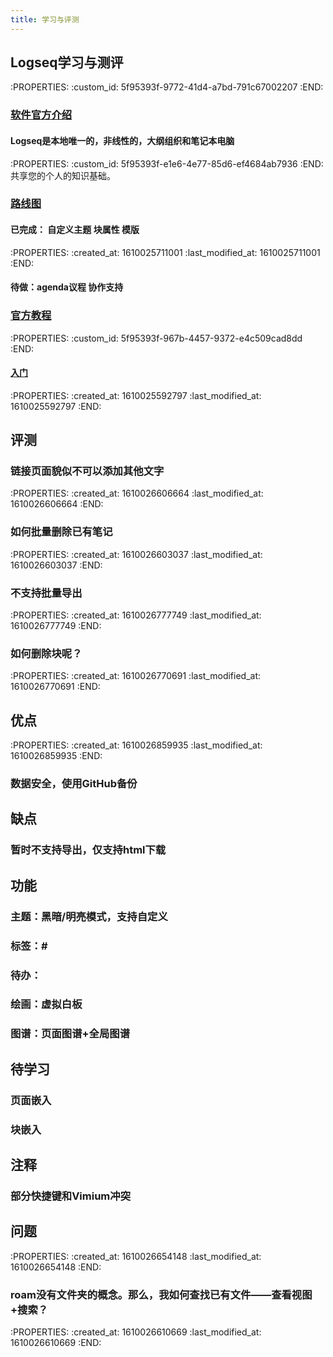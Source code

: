 ```yaml
---
title: 学习与评测
---
```


## Logseq学习与测评
:PROPERTIES:
:custom_id: 5f95393f-9772-41d4-a7bd-791c67002207
:END:
### [软件官方介绍](https://logseq.com/blog/about )
#### Logseq是本地唯一的，非线性的，大纲组织和笔记本电脑
:PROPERTIES:
:custom_id: 5f95393f-e1e6-4e77-85d6-ef4684ab7936
:END:
共享您的个人的知识基础。
### [路线图](https://github.com/logseq/logseq/projects/1)
#### 已完成： 自定义主题 块属性 模版
:PROPERTIES:
:created_at: 1610025711001
:last_modified_at: 1610025711001
:END:
#### 待做：agenda议程 协作支持
### [官方教程](https://logseq.github.io/page/contents)
:PROPERTIES:
:custom_id: 5f95393f-967b-4457-9372-e4c509cad8dd
:END:
#### [入门](https://logseq.github.io/page/getting%2520started)
:PROPERTIES:
:created_at: 1610025592797
:last_modified_at: 1610025592797
:END:
## 评测
### 链接页面貌似不可以添加其他文字
:PROPERTIES:
:created_at: 1610026606664
:last_modified_at: 1610026606664
:END:
### 如何批量删除已有笔记
:PROPERTIES:
:created_at: 1610026603037
:last_modified_at: 1610026603037
:END:
### 不支持批量导出
:PROPERTIES:
:created_at: 1610026777749
:last_modified_at: 1610026777749
:END:
### 如何删除块呢？
:PROPERTIES:
:created_at: 1610026770691
:last_modified_at: 1610026770691
:END:
## 优点
:PROPERTIES:
:created_at: 1610026859935
:last_modified_at: 1610026859935
:END:
### 数据安全，使用GitHub备份
## 缺点
### 暂时不支持导出，仅支持html下载
## 功能
### 主题：黑暗/明亮模式，支持自定义
### 标签：#
### 待办：
### 绘画：虚拟白板
### 图谱：页面图谱+全局图谱
## 待学习
### 页面嵌入
### 块嵌入
## 注释
### 部分快捷键和Vimium冲突
## 问题
:PROPERTIES:
:created_at: 1610026654148
:last_modified_at: 1610026654148
:END:
### roam没有文件夹的概念。那么，我如何查找已有文件——查看视图+搜索？
:PROPERTIES:
:created_at: 1610026610669
:last_modified_at: 1610026610669
:END:
##
